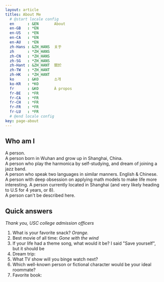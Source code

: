```yaml
---
layout: article
titles: About Me
  # @start locale config
  en      : &EN       About
  en-GB   : *EN
  en-US   : *EN
  en-CA   : *EN
  en-AU   : *EN
  zh-Hans : &ZH_HANS  关于
  zh      : *ZH_HANS
  zh-CN   : *ZH_HANS
  zh-SG   : *ZH_HANS
  zh-Hant : &ZH_HANT  關於
  zh-TW   : *ZH_HANT
  zh-HK   : *ZH_HANT
  ko      : &KO       소개
  ko-KR   : *KO
  fr      : &KO       À propos
  fr-BE   : *FR
  fr-CA   : *FR
  fr-CH   : *FR
  fr-FR   : *FR
  fr-LU   : *FR
  # @end locale config
key: page-about
---
```


## Who am I

A person.  
A person born in Wuhan and grow up in Shanghai, China.  
A person who play the harmonica by self-studying, and dream of joining a jazz band.  
A person who speak two languages in similar manners. English & Chinese.
A person with deep obsession on applying math models to make life more interesting.
A person currently located in Shanghai (and very likely heading to U.S for 4 years, or 8).  
A person can't be described here.  

## Quick answers 

*Thank you, USC college admission officers*


1. What is your favorite snack? *Orange.*
2. Best movie of all time: *Gone with the wind*
3. If your life had a theme song, what would it be? I said "Save yourself", but it should be 
4. Dream trip:
5. What TV show will you binge watch next? 
6. Which well-known person or fictional character would be your ideal roommate?
7. Favorite book:





